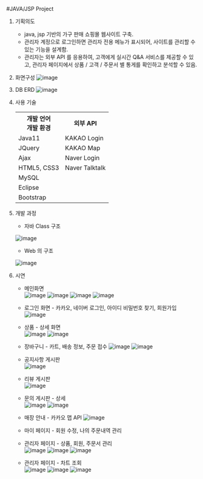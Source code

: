 #JAVA/JSP Project 
1. 기획의도
   - java, jsp 기반의 가구 판매 쇼핑몰 웹사이트 구축.
   - 관리자 계정으로 로그인하면 관리자 전용 메뉴가 표시되어, 사이트를 관리할 수 있는 기능을 설계함.
   - 관리자는 외부 API 를 응용하여, 고객에게 실시간 Q&A 서비스를 제공할 수 있고, 관리자 페이지에서 상품 / 고객 / 주문서 별 통게를 확인하고 분석할 수 있음.

2. 화면구성
   ![image](https://github.com/nagyng/shoppingmall/assets/159399610/5903ea64-e913-4b2c-badc-6713ccf07f97) 
   
3. DB ERD
   ![image](https://github.com/nagyng/shoppingmall/assets/159399610/ce4896c6-4205-4764-8b53-2c58e09ea5de)

4. 사용 기술
   <table>
      <tr>
         <th>개발 언어<br>개발 환경</th>
         <th>외부 API</th>
      </tr>
      <tr>
         <td>Java11</td>
         <td>KAKAO Login</td>
      </tr>
      <tr>
         <td>JQuery</td>
         <td>KAKAO Map</td>
      </tr>
      <tr>
         <td>Ajax</td>
         <td>Naver Login</td>
      </tr>
      <tr>
         <td>HTML5, CSS3</td>
         <td>Naver Talktalk</td>
      </tr>
      <tr>
         <td colspan="2">MySQL</td>
      </tr>
      <tr>
         <td colspan="2">Eclipse</td>
      </tr>
      <tr>
         <td colspan="2">Bootstrap</td>
      </tr>
   </table>
   
5. 개발 과정
   - 자바 Class 구조 <br>

   ![image](https://github.com/nagyng/shoppingmall/assets/159399610/ce361005-fbad-4dc9-ad53-6146d6378ab5)
   - Web 의 구조 <br>
   
    ![image](https://github.com/nagyng/shoppingmall/assets/159399610/c9b28ee4-d9c1-41d3-aabe-02321239c385)


6. 시연
   - 메인화면 <br> 
   ![image](https://github.com/nagyng/shoppingmall/assets/159399610/1cee1c19-d929-4574-9183-379d4bcd9835)
   ![image](https://github.com/nagyng/shoppingmall/assets/159399610/600e0976-cece-4e5a-a349-e86577a5e092)
   ![image](https://github.com/nagyng/shoppingmall/assets/159399610/97aaf670-be93-4c5a-a4df-4954ae2f683f)
   ![image](https://github.com/nagyng/shoppingmall/assets/159399610/5b18bb25-9a76-4e45-b60c-9670f9705499)

   - 로그인 화면 - 카카오, 네이버 로그인, 아이디 비밀번호 찾기, 회원가입<br>
  ![image](https://github.com/nagyng/shoppingmall/assets/159399610/e9849461-f689-4bc6-bc0d-699116a09f91)

   - 상품 - 상세 화면 <br> 
  ![image](https://github.com/nagyng/shoppingmall/assets/159399610/019c1879-27e7-4049-8709-65047a0b64bc)
   ![image](https://github.com/nagyng/shoppingmall/assets/159399610/d6f4b79f-9787-4855-832e-efa70b193b5e)

   - 장바구니 - 카트, 배송 정보, 주문 접수
   ![image](https://github.com/nagyng/shoppingmall/assets/159399610/3442ad57-c855-43e7-84b5-6f573b7e2617)
   ![image](https://github.com/nagyng/shoppingmall/assets/159399610/0976ffa7-b71e-4b3d-8a83-3b0ecde84488) 

   - 공지사항 게시판 <br>
  ![image](https://github.com/nagyng/shoppingmall/assets/159399610/885cb0d6-5f3f-44f0-b488-c4e8afac49cc)

   - 리뷰 게시판 <br> 
  ![image](https://github.com/nagyng/shoppingmall/assets/159399610/8793250c-e076-42f4-a82a-8d15711a893f)

   - 문의 게시판 - 상세 <br>
![image](https://github.com/nagyng/shoppingmall/assets/159399610/d32adf27-5bf1-4627-8129-3c2b6cc252a3)
![image](https://github.com/nagyng/shoppingmall/assets/159399610/9769eb13-43c7-4109-8dbf-43370038e667)

   - 매장 안내 - 카카오 맵 API
   ![image](https://github.com/nagyng/shoppingmall/assets/159399610/f7017cc0-6d18-4e71-b248-bb03784a2996)

   - 마이 페이지 - 회원 수정, 나의 주문내역 관리<br>
  
   - 관리자 페이지 - 상품, 회원, 주문서 관리<br>
  ![image](https://github.com/nagyng/shoppingmall/assets/159399610/c903c68c-53c8-4449-b775-85339ee6b0ed)
![image](https://github.com/nagyng/shoppingmall/assets/159399610/1bda37f2-164a-4df9-aa1f-d9df2b920210)
![image](https://github.com/nagyng/shoppingmall/assets/159399610/71d464c0-9b30-4a24-a613-f763f7473186)

   - 관리자 페이지 - 차트 조회<br>
   ![image](https://github.com/nagyng/shoppingmall/assets/159399610/eba4bcae-9ac2-4cae-87a3-91359a834a8d)
![image](https://github.com/nagyng/shoppingmall/assets/159399610/5fbedfa8-af33-4572-bdb6-f02ce9eab4af)
![image](https://github.com/nagyng/shoppingmall/assets/159399610/2b095a60-b43c-4aea-91bd-8d5666c94dab)



